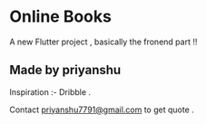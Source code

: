 # Online Books

A new Flutter project , basically the fronend part !!

## Made by priyanshu

Inspiration :- Dribble .

Contact priyanshu7791@gmail.com to get quote . 